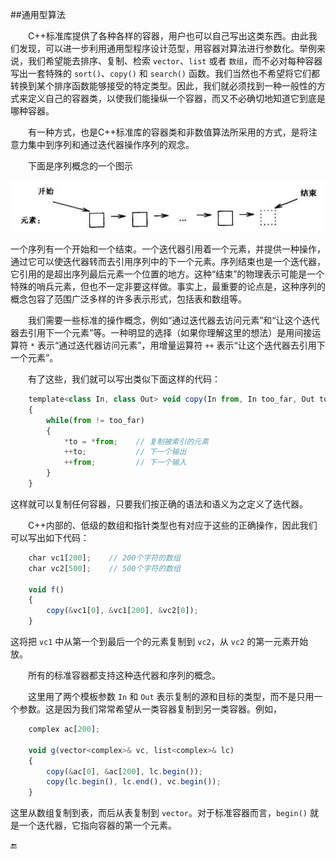 ##通用型算法

&emsp;&emsp;C++标准库提供了各种各样的容器，用户也可以自己写出这类东西。由此我们发现，可以进一步利用通用型程序设计范型，用容器对算法进行参数化。举例来说，我们希望能去排序、复制、检索 `vector`、`list` 或者 `数组`，而不必对每种容器写出一套特殊的 `sort()`、`copy()` 和 `search()` 函数。我们当然也不希望将它们都转换到某个排序函数能够接受的特定类型。因此，我们就必须找到一种一般性的方式来定义自己的容器类，以使我们能操纵一个容器，而又不必确切地知道它到底是哪种容器。

&emsp;&emsp;有一种方式，也是C++标准库的容器类和非数值算法所采用的方式，是将注意力集中到序列和通过迭代器操作序列的观念。

&emsp;&emsp;下面是序列概念的一个图示

![](/assets/2_7_2.png)

一个序列有一个开始和一个结束。一个迭代器引用着一个元素，并提供一种操作，通过它可以使迭代器转而去引用序列中的下一个元素。序列结束也是一个迭代器，它引用的是超出序列最后元素一个位置的地方。这种“结束”的物理表示可能是一个特殊的哨兵元素，但也不一定非要这样做。事实上，最重要的论点是，这种序列的概念包容了范围广泛多样的许多表示形式，包括表和数组等。

&emsp;&emsp;我们需要一些标准的操作概念，例如“通过迭代器去访问元素”和“让这个迭代器去引用下一个元素”等。一种明显的选择（如果你理解这里的想法）是用间接运算符 `*` 表示“通过迭代器访问元素”，用增量运算符 `++` 表示“让这个迭代器去引用下一个元素”。

&emsp;&emsp;有了这些，我们就可以写出类似下面这样的代码：

```javascript
    template<class In, class Out> void copy(In from, In too_far, Out to)
    {
        while(from != too_far)
        {
            *to = *from;    // 复制被索引的元素
            ++to;           // 下一个输出
            ++from;         // 下一个输入
        }
    }
```

这样就可以复制任何容器，只要我们按正确的语法和语义为之定义了迭代器。

&emsp;&emsp;C++内部的、低级的数组和指针类型也有对应于这些的正确操作，因此我们可以写出如下代码：

```javascript
    char vc1[200];    // 200个字符的数组
    char vc2[500];    // 500个字符的数组
    
    void f()
    {
        copy(&vc1[0], &vc1[200], &vc2[0]);
    }
```

这将把 `vc1` 中从第一个到最后一个的元素复制到 `vc2`，从 `vc2` 的第一元素开始放。

&emsp;&emsp;所有的标准容器都支持这种迭代器和序列的概念。

&emsp;&emsp;这里用了两个模板参数 `In` 和 `Out` 表示复制的源和目标的类型，而不是只用一个参数。这是因为我们常常希望从一类容器复制到另一类容器。例如，

```javascript
    complex ac[200];
    
    void g(vector<complex>& vc, list<complex>& lc)
    {
        copy(&ac[0], &ac[200], lc.begin());
        copy(lc.begin(), lc.end(), vc.begin());
    }
```

这里从数组复制到表，而后从表复制到 `vector`。对于标准容器而言，`begin()` 就是一个迭代器，它指向容器的第一个元素。

🔚





















